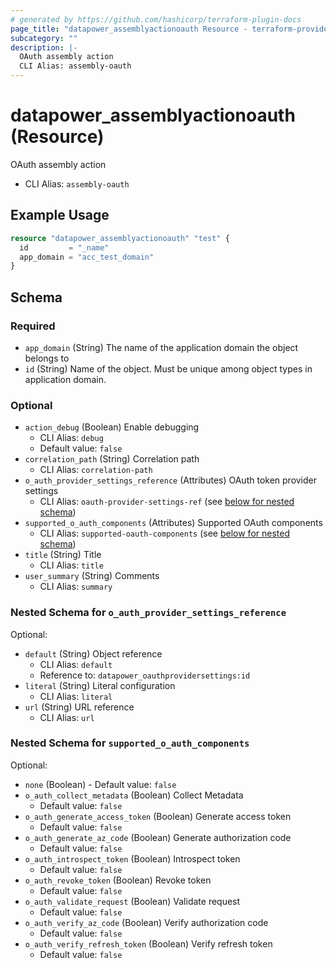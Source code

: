 ```yaml
---
# generated by https://github.com/hashicorp/terraform-plugin-docs
page_title: "datapower_assemblyactionoauth Resource - terraform-provider-datapower"
subcategory: ""
description: |-
  OAuth assembly action
  CLI Alias: assembly-oauth
---
```


# datapower_assemblyactionoauth (Resource)

OAuth assembly action
  - CLI Alias: `assembly-oauth`

## Example Usage

```terraform
resource "datapower_assemblyactionoauth" "test" {
  id         = "_name"
  app_domain = "acc_test_domain"
}
```

<!-- schema generated by tfplugindocs -->
## Schema

### Required

- `app_domain` (String) The name of the application domain the object belongs to
- `id` (String) Name of the object. Must be unique among object types in application domain.

### Optional

- `action_debug` (Boolean) Enable debugging
  - CLI Alias: `debug`
  - Default value: `false`
- `correlation_path` (String) Correlation path
  - CLI Alias: `correlation-path`
- `o_auth_provider_settings_reference` (Attributes) OAuth token provider settings
  - CLI Alias: `oauth-provider-settings-ref` (see [below for nested schema](#nestedatt--o_auth_provider_settings_reference))
- `supported_o_auth_components` (Attributes) Supported OAuth components
  - CLI Alias: `supported-oauth-components` (see [below for nested schema](#nestedatt--supported_o_auth_components))
- `title` (String) Title
  - CLI Alias: `title`
- `user_summary` (String) Comments
  - CLI Alias: `summary`

<a id="nestedatt--o_auth_provider_settings_reference"></a>
### Nested Schema for `o_auth_provider_settings_reference`

Optional:

- `default` (String) Object reference
  - CLI Alias: `default`
  - Reference to: `datapower_oauthprovidersettings:id`
- `literal` (String) Literal configuration
  - CLI Alias: `literal`
- `url` (String) URL reference
  - CLI Alias: `url`


<a id="nestedatt--supported_o_auth_components"></a>
### Nested Schema for `supported_o_auth_components`

Optional:

- `none` (Boolean) - Default value: `false`
- `o_auth_collect_metadata` (Boolean) Collect Metadata
  - Default value: `false`
- `o_auth_generate_access_token` (Boolean) Generate access token
  - Default value: `false`
- `o_auth_generate_az_code` (Boolean) Generate authorization code
  - Default value: `false`
- `o_auth_introspect_token` (Boolean) Introspect token
  - Default value: `false`
- `o_auth_revoke_token` (Boolean) Revoke token
  - Default value: `false`
- `o_auth_validate_request` (Boolean) Validate request
  - Default value: `false`
- `o_auth_verify_az_code` (Boolean) Verify authorization code
  - Default value: `false`
- `o_auth_verify_refresh_token` (Boolean) Verify refresh token
  - Default value: `false`
